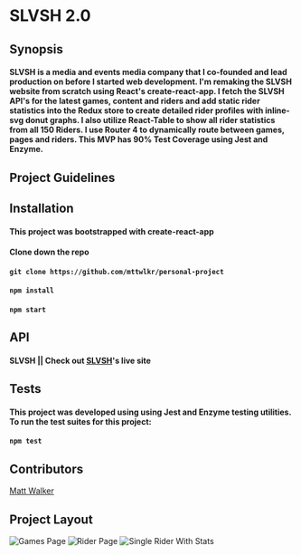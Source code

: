 # SLVSH 2.0

## Synopsis
#### SLVSH is a media and events media company that I co-founded and lead production on before I started web development. I'm remaking the SLVSH website from scratch using React's create-react-app. I fetch the SLVSH API's for the latest games, content and riders and add static rider statistics into the Redux store to create detailed rider profiles with inline-svg donut graphs. I also utilize React-Table to show all rider statistics from all 150 Riders. I use Router 4 to dynamically route between games, pages and riders. This MVP has 90% Test Coverage using Jest and Enzyme.

## Project Guidelines

## Installation

#### This project was bootstrapped with create-react-app

#### Clone down the repo
#### ```git clone https://github.com/mttwlkr/personal-project```

#### ```npm install```

#### ```npm start```

## API
#### SLVSH || Check out [SLVSH](https://www.slvsh.com)'s live site 

## Tests

#### This project was developed using using Jest and Enzyme testing utilities. To run the test suites for this project:

#### ```npm test```

## Contributors
[Matt Walker](https://github.com/mttwlkr)

## Project Layout

![Games Page](https://user-images.githubusercontent.com/30199861/38940487-77801bba-42e7-11e8-8816-bcfd867b7f9a.png)
![Rider Page](https://user-images.githubusercontent.com/30199861/38940455-669cfb10-42e7-11e8-8f73-7f5cf03d620e.png)
![Single Rider With Stats](https://user-images.githubusercontent.com/30199861/38940488-77949432-42e7-11e8-85a3-90d010ad5a11.png)


